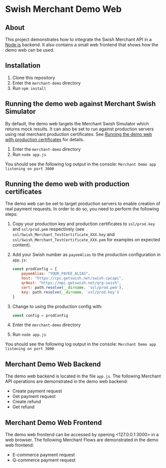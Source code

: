 # Swish Merchant Demo Web
## About
This project demonstrates how to integrate the Swish Merchant API in a [Node.js](https://nodejs.org/) backend. It also contains a small web frontend that shows how the demo web can be used.

## Installation
1. Clone this repository
2. Enter the `merchant-demo` directory
3. Run `npm install`

## Running the demo web against Merchant Swish Simulator
By default, the demo web targets the Merchant Swish Simulator which returns mock results. It can also be set to run against production servers using real merchant production certificates. See [Running the demo web with production certificates](#running-the-demo-web-with-production-certificates) for details.

1. Enter the `merchant-demo` directory
2. Run `node app.js`

You should see the following log output in the console:
`Merchant Demo app listening on port 3000`

## Running the demo web with production certificates
The demo web can be set to target production servers to enable creation of real payment requests. In order to do so, you need to perform the following steps:

1. Copy your production key and production certificates to `ssl/prod.key` and `ssl/prod.pem` respectively (see `ssl/Swish_Merchant_TestCertificate_XXX.key` and `ssl/Swish_Merchant_TestCertificate_XXX.pem` for examples on expected content).
2. Add your Swish number as `payeeAlias` to the production configuration in `app.js`: 

	```javascript
	const prodConfig = {
        payeeAlias: "YOUR_PAYEE_ALIAS",
        host: "https://cpc.getswish.net/swish-cpcapi",
        qrHost: "https://mpc.getswish.net/qrg-swish",
        cert: path.resolve(__dirname, 'ssl/prod.pem'),
        key: path.resolve(__dirname, 'ssl/prod.key')
	}
	```

3. Change to using the production config with:

	```javascript
	const config = prodConfig
	```
	
4. Enter the `merchant-demo` directory
5. Run `node app.js`

You should see the following log output in the console:
`Merchant Demo app listening on port 3000`

## Merchant Demo Web Backend
The demo web backend is located in the file `app.js`. The following Merchant API operations are demonstrated in the demo web backend:

* Create payment request
* Get payment request
* Create refund
* Get refund

## Merchant Demo Web Frontend
The demo web frontend can be accessed by opening <127.0.0.1:3000> in a web browser. The following Merchant Flows are demonstrated in the demo web frontend:

* E-commerce payment request
* Q-commerce payment request